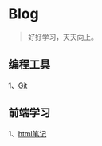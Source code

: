 # Blog

> 好好学习，天天向上。

## 编程工具

1、[Git](/blog/编程工具/Git.md)


## 前端学习

1、[html笔记](/blog/前端学习/html&css.md)
